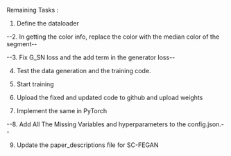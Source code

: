 Remaining Tasks : 

1. Define the dataloader

--2. In getting the color info, replace the color with the median color of the segment--

--3. Fix G_SN loss and the add term in the generator loss--

4. Test the data generation and the training code.

5. Start training

6. Upload the fixed and updated code to github and upload weights

7. Implement the same in PyTorch

--8. Add All The Missing Variables and hyperparameters to the config.json.--

9. Update the paper_descriptions file for SC-FEGAN
